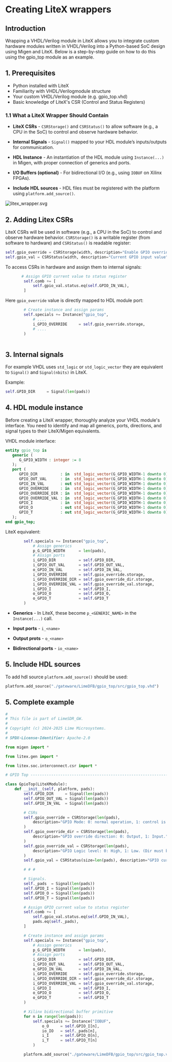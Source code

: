 # Creating LiteX wrappers


##  Introduction

Wrapping a VHDL/Verilog module in LiteX allows you to integrate custom hardware modules written in VHDL/Verilog into a Python-based SoC design using Migen and LiteX. Below is a step-by-step guide on how to do this using the gpio_top module as an example.

## 1. Prerequisites

* Python installed with LiteX
* Familiarity with VHDL/Verilogmodule structure
* Your custom VHDL/Verilog module (e.g. gpio_top.vhd)
* Basic knowledge of LiteX's CSR (Control and Status Registers)

### 1.1 What a LiteX Wrapper Should Contain


* **LiteX CSRs**  - ``CSRStorage()`` and ``CSRStatus()`` to allow software (e.g., a CPU in the SoC) to control and observe hardware behavior.

* **Internal Signals** - ``Signal()`` mapped to your HDL module’s inputs/outputs for communication.

* **HDL Instance** - An instantiation of the HDL module using ``Instance(...)`` in Migen, with proper connection of generics and ports.

* **I/O Buffers (optional)** - For bidirectional I/O (e.g., using ``IOBUF`` on Xilinx FPGAs).

* **Include HDL sources**  - HDL files must be registered with the platform using ``platform.add_source()``.

![litex_wrapper.svg](./litex_wrapper.svg)



## 2. Adding Litex CSRs

LiteX CSRs will be used in software (e.g., a CPU in the SoC) to control and observe hardware behavior.  ``CSRStorage()`` is a writable register (from software to hardware) and ``CSRStatus()``  is readable register:

```python
self.gpio_override = CSRStorage(width, description="Enable GPIO override")
self.gpio_val = CSRStatus(width, description="Current GPIO input value")
```

To access CSRs in hardware and assign them to internal signals:
```python
       # Assign GPIO current value to status register
        self.comb += [
            self.gpio_val.status.eq(self.GPIO_IN_VAL),
        ]
```        

Here ``gpio_override`` value is directly mapped to HDL module port:

```python
        # Create instance and assign params
        self.specials += Instance("gpio_top",
            # ....
            i_GPIO_OVERRIDE     = self.gpio_override.storage,  
            # ....
        )
        
```
## 3. Internal signals

For example VHDL uses ``std_logic`` or ``std_logic_vector`` they are equivalent to ``Signal()`` and ``Signal(nbits)`` in LiteX.

Example:
```python 
self.GPIO_DIR     = Signal(len(pads))
```


## 4. HDL module instance

Before creating a LiteX wrapper, thoroughly analyze your VHDL module's interface. You need to identify and map all generics, ports, directions, and signal types to their LiteX/Migen equivalents.

VHDL module interface: 

```vhdl
entity gpio_top is
   generic (
      G_GPIO_WIDTH : integer := 8
   );
   port (
      GPIO_DIR          : in  std_logic_vector(G_GPIO_WIDTH-1 downto 0);
      GPIO_OUT_VAL      : in  std_logic_vector(G_GPIO_WIDTH-1 downto 0);
      GPIO_IN_VAL       : out std_logic_vector(G_GPIO_WIDTH-1 downto 0);
      GPIO_OVERRIDE     : in  std_logic_vector(G_GPIO_WIDTH-1 downto 0);
      GPIO_OVERRIDE_DIR : in  std_logic_vector(G_GPIO_WIDTH-1 downto 0);
      GPIO_OVERRIDE_VAL : in  std_logic_vector(G_GPIO_WIDTH-1 downto 0);
      GPIO_I            : in  std_logic_vector(G_GPIO_WIDTH-1 downto 0);
      GPIO_O            : out std_logic_vector(G_GPIO_WIDTH-1 downto 0);
      GPIO_T            : out std_logic_vector(G_GPIO_WIDTH-1 downto 0)
   );
end gpio_top;
```

LiteX equivalent:
```python
        self.specials += Instance("gpio_top",
            # Assign generics
            p_G_GPIO_WIDTH      = len(pads),
            # Assign ports
            i_GPIO_DIR          = self.GPIO_DIR,
            i_GPIO_OUT_VAL      = self.GPIO_OUT_VAL,
            o_GPIO_IN_VAL       = self.GPIO_IN_VAL,
            i_GPIO_OVERRIDE     = self.gpio_override.storage,
            i_GPIO_OVERRIDE_DIR = self.gpio_override_dir.storage,
            i_GPIO_OVERRIDE_VAL = self.gpio_override_val.storage,
            i_GPIO_I            = self.GPIO_I,
            o_GPIO_O            = self.GPIO_O,
            o_GPIO_T            = self.GPIO_T
        )
```




* **Generics** - In LiteX, these become ``p_<GENERIC_NAME>`` in the ``Instance(...)`` call.

* **Input ports**  - ``i_<name>``

* **Output prots** - ``o_<name>``
* **Bidirectional ports** - ``io_<name>``

## 5. Include HDL sources

To add hdl source ``platform.add_source()`` should be used:

```python
platform.add_source("./gateware/LimeDFB/gpio_top/src/gpio_top.vhd")
```

## 5. Complete example


```python
#
# This file is part of LimeSDR_GW.
#
# Copyright (c) 2024-2025 Lime Microsystems.
#
# SPDX-License-Identifier: Apache-2.0

from migen import *

from litex.gen import *

from litex.soc.interconnect.csr import *

# GPIO Top -----------------------------------------------------------------------------------------

class GpioTop(LiteXModule):
    def __init__(self, platform, pads):
        self.GPIO_DIR     = Signal(len(pads))
        self.GPIO_OUT_VAL = Signal(len(pads))
        self.GPIO_IN_VAL  = Signal(len(pads))

        # CSRs
        self.gpio_override = CSRStorage(len(pads),
            description="GPIO Mode: 0: normal operation, 1: control is overriden."
        )
        self.gpio_override_dir = CSRStorage(len(pads),
            description="GPIO override direction: 0: Output, 1: Input."
        )
        self.gpio_override_val = CSRStorage(len(pads),
            description="GPIO Logic level: 0: High, 1: Low. (Dir must be set to output)"
        )
        self.gpio_val = CSRStatus(size=len(pads), description="GPIO current value")

        # # #

        # Signals.
        self._pads  = Signal(len(pads))
        self.GPIO_I = Signal(len(pads))
        self.GPIO_O = Signal(len(pads))
        self.GPIO_T = Signal(len(pads))

        # Assign GPIO current value to status register
        self.comb += [
            self.gpio_val.status.eq(self.GPIO_IN_VAL),
            pads.eq(self._pads),
        ]

        # Create instance and assign params
        self.specials += Instance("gpio_top",
            # Assign generics
            p_G_GPIO_WIDTH      = len(pads),
            # Assign ports
            i_GPIO_DIR          = self.GPIO_DIR,
            i_GPIO_OUT_VAL      = self.GPIO_OUT_VAL,
            o_GPIO_IN_VAL       = self.GPIO_IN_VAL,
            i_GPIO_OVERRIDE     = self.gpio_override.storage,
            i_GPIO_OVERRIDE_DIR = self.gpio_override_dir.storage,
            i_GPIO_OVERRIDE_VAL = self.gpio_override_val.storage,
            i_GPIO_I            = self.GPIO_I,
            o_GPIO_O            = self.GPIO_O,
            o_GPIO_T            = self.GPIO_T
        )

        # Xilinx bidirectional buffer primitive
        for n in range(len(pads)):
            self.specials += Instance("IOBUF",
                o_O     = self.GPIO_I[n],
                io_IO   = self._pads[n],
                i_I     = self.GPIO_O[n],
                i_T     = self.GPIO_T[n]
            )

        platform.add_source("./gateware/LimeDFB/gpio_top/src/gpio_top.vhd")


```



